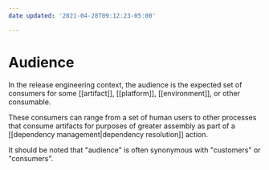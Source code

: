 ```yaml
---
date updated: '2021-04-28T09:12:23-05:00'

---
```


# Audience

In the release engineering context, the audience is the expected set of consumers for some [[artifact]], [[platform]], [[environment]], or other consumable.

These consumers can range from a set of human users to other processes that consume artifacts for purposes of greater assembly as part of a [[dependency management|dependency resolution]] action.

It should be noted that "audience" is often synonymous with "customers" or "consumers".
